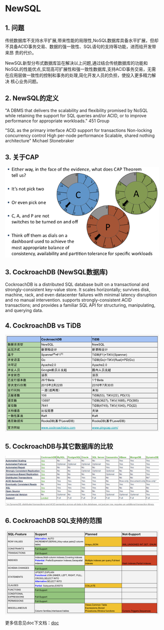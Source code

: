 # NewSQL

## 1. 问题

传统数据库不支持水平扩展,带来性能的局限性,NoSQL数据库具备水平扩展，但却
不具备ACID事务交易、数据的强一致性、SQL语句的支持等功能，进而给开发带来昂
贵的代价。

NewSQL新型分布式数据库旨在解决以上问题,通过结合传统数据库的功能和
NoSQL的性能优点,实现高可扩展性和强一致性数据库,支持ACID事务交易，无需
在应用层做一致性的控制和事务的处理,简化开发人员的负担，使投入更多精力解决
核心业务问题。

## 2. NewSQL的定义

"A DBMS that delivers the scalability and flexibility
promised by NoSQL while retaining the support for SQL
queries and/or ACID, or to improve performance for
appropriate workloads."
451 Group

"SQL as the primary interface
ACID support for transactions
Non-locking concurrency control
High per-node performance
Scalable, shared nothing architecture"
Michael Stonebraker

## 3. 关于CAP

![cap](doc/images/cap.png)

## 3. CockroachDB (NewSQL数据库)

CockroachDB is a distributed SQL database built on a transactional and
strongly-consistent key-value store.
It scales horizontally; survives disk, machine, rack, and even datacenter failures
with minimal latency disruption and no manual intervention.
supports strongly-consistent ACID transactions; and provides a familiar SQL API
for structuring, manipulating, and querying data.

## 4. CockroachDB vs TiDB

![CockroachDB_vs_TiDB](doc/images/CockroachDB_vs_TiDB.png)

## 5. CockroachDB与其它数据库的比较

![cockroachdb_in_comparison](doc/images/cockroachdb_in_comparison.png)

## 6. CockroachDB SQL支持的范围

![feature_info](doc/images/feature_info.png)

更多信息见doc下文档：[doc](doc)